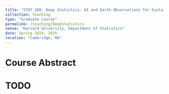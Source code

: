 ```yaml
---
title: "STAT 288: Deep Statistics: AI and Earth Observations for Sustainable Development"
collection: teaching
type: "Graduate course"
permalink: /teaching/DeepStatistics
venue: "Harvard University, Department of Statistics"
date: Spring 2024, 2025
location: "Cambridge, MA"
---
```


Course Abstract
======

TODO
======
